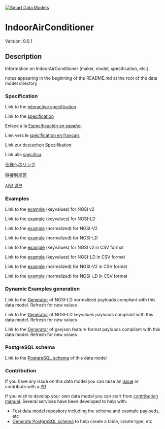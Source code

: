 [![Smart Data Models](https://smartdatamodels.org/wp-content/uploads/2022/01/SmartDataModels_logo.png "Logo")](https://smartdatamodels.org)
# IndoorAirConditioner
Version: 0.0.1

## Description 

Information on IndoorAirConditioner (maker, model, specification, etc.).

notes appearing in the beginning of the README.md at the root of the data model directory
### Specification

Link to the [interactive specification](https://swagger.lab.fiware.org/?url=https://smart-data-models.github.io/dataModel.ZEB/IndoorAirConditioner/swagger.yaml)

Link to the [specification](https://github.com/smart-data-models/dataModel.ZEB/blob/master/IndoorAirConditioner/doc/spec.md)

Enlace a la [Especificación en español](https://github.com/smart-data-models/dataModel.ZEB/blob/master/IndoorAirConditioner/doc/spec_ES.md)

Lien vers le [spécification en français](https://github.com/smart-data-models/dataModel.ZEB/blob/master/IndoorAirConditioner/doc/spec_FR.md)

Link zur [deutschen Spezifikation](https://github.com/smart-data-models/dataModel.ZEB/blob/master/IndoorAirConditioner/doc/spec_DE.md)

Link alla [specifica](https://github.com/smart-data-models/dataModel.ZEB/blob/master/IndoorAirConditioner/doc/spec_IT.md)

[仕様へのリンク](https://github.com/smart-data-models/dataModel.ZEB/blob/master/IndoorAirConditioner/doc/spec_JA.md)

[链接到规范](https://github.com/smart-data-models/dataModel.ZEB/blob/master/IndoorAirConditioner/doc/spec_ZH.md)

[사양 링크](https://github.com/smart-data-models/dataModel.ZEB/blob/master/IndoorAirConditioner/doc/spec_KO.md)
### Examples

Link to the [example](https://smart-data-models.github.io/dataModel.ZEB/IndoorAirConditioner/examples/example.json) (keyvalues) for NGSI v2

Link to the [example](https://smart-data-models.github.io/dataModel.ZEB/IndoorAirConditioner/examples/example.jsonld) (keyvalues) for NGSI-LD

Link to the [example](https://smart-data-models.github.io/dataModel.ZEB/IndoorAirConditioner/examples/example-normalized.json) (normalized) for NGSI-V2

Link to the [example](https://smart-data-models.github.io/dataModel.ZEB/IndoorAirConditioner/examples/example-normalized.jsonld) (normalized) for NGSI-LD

Link to the [example](https://github.com/smart-data-models/dataModel.ZEB/blob/master/IndoorAirConditioner/examples/example.json.csv) (keyvalues) for NGSI v2 in CSV format

Link to the [example](https://github.com/smart-data-models/dataModel.ZEB/blob/master/IndoorAirConditioner/examples/example.jsonld.csv) (keyvalues) for NGSI-LD in CSV format

Link to the [example](https://github.com/smart-data-models/dataModel.ZEB/blob/master/IndoorAirConditioner/examples/example-normalized.json.csv) (normalized) for NGSI-V2 in CSV format

Link to the [example](https://github.com/smart-data-models/dataModel.ZEB/blob/master/IndoorAirConditioner/examples/example-normalized.jsonld.csv) (normalized) for NGSI-LD in CSV format
### Dynamic Examples generation

Link to the [Generator](https://smartdatamodels.org/extra/ngsi-ld_generator.php?schemaUrl=https://raw.githubusercontent.com/smart-data-models/dataModel.ZEB/master/IndoorAirConditioner/schema.json&email=info@smartdatamodels.org) of NGSI-LD normalized payloads compliant with this data model. Refresh for new values

Link to the [Generator](https://smartdatamodels.org/extra/ngsi-ld_generator_keyvalues.php?schemaUrl=https://raw.githubusercontent.com/smart-data-models/dataModel.ZEB/master/IndoorAirConditioner/schema.json&email=info@smartdatamodels.org) of NGSI-LD keyvalues payloads compliant with this data model. Refresh for new values

Link to the [Generator](https://smartdatamodels.org/extra/geojson_features_generator.php?schemaUrl=https://raw.githubusercontent.com/smart-data-models/dataModel.ZEB/master/IndoorAirConditioner/schema.json&email=info@smartdatamodels.org) of geojson feature format payloads compliant with this data model. Refresh for new values
### PostgreSQL schema

Link to the [PostgreSQL schema](https://github.com/smart-data-models/dataModel.ZEB/blob/master/IndoorAirConditioner/schema.sql) of this data model
### Contribution

 If you have any issue on this data model you can raise an [issue](https://github.com/smart-data-models/dataModel.ZEB/issues)  or contribute with a [PR](https://github.com/smart-data-models/dataModel.ZEB/pulls)

 If you wish to develop your own data model you can start from [contribution manual](https://bit.ly/contribution_manual). Several services have been developed to help with: 
 - [Test data model repository](https://smartdatamodels.org/index.php/data-models-contribution-api/) including the schema and example payloads, etc
 - [Generate PostgreSQL schema](https://smartdatamodels.org/index.php/sql-service/) to help create a table, create type, etc